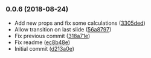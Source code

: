 ## <small>0.0.6 (2018-08-24)</small>

* Add new props and fix some calculations ([3305ded](https://github.com/edgeworkscreative/EWC-Slides/commit/3305ded))
* Allow transition on last slide ([56a8797](https://github.com/edgeworkscreative/EWC-Slides/commit/56a8797))
* Fix previous commit ([318a71e](https://github.com/edgeworkscreative/EWC-Slides/commit/318a71e))
* Fix readme  ([ec8b48e](https://github.com/edgeworkscreative/EWC-Slides/commit/ec8b48e))
* Initial commit ([d213a0e](https://github.com/edgeworkscreative/EWC-Slides/commit/d213a0e))



